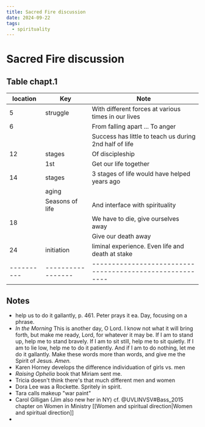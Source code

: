 ```yaml
---
title: Sacred Fire discussion
date: 2024-09-22
tags:
  - spirituality
---
```

# Sacred Fire discussion

## Table chapt.1

| location | Key             | Note                                                   |
| -------- | --------------- | ------------------------------------------------------ |
| 5        | struggle        | With different forces at various times in our lives    |
| 6        |                 | From falling apart ... To anger                        |
|          |                 | Success has little to teach us during 2nd half of life |
| 12       | stages          | Of discipleship                                        |
|          | 1st             | Get our  life together                                 |
| 14       | stages          | 3 stages of life would have helped years ago           |
|          | aging           |                                                        |
|          | Seasons of life | And interface with spirituality                        |
| 18       |                 | We have to die, give ourselves away                    |
|          |                 | Give our death away                                    |
| 24       | initiation      | liminal experience. Even life and death at stake       |
|----------|-----------------|--------------------------------------------------------|

## Notes
- help us to do it gallantly, p. 461. Peter  prays it ea. Day, focusing on a phrase.
- _In the Morning_  This is another day, O Lord. I know not what it will bring  
forth, but make me ready, Lord, for whatever it may be. If I  am to stand up, help me to stand bravely. If I am to sit still,  help me to sit quietly. If I am to lie low, help me to do it  patiently. And if I am to do nothing, let me do it gallantly. Make these words more than words, and give me the Spirit  of Jesus. _Amen._
- Karen Horney develops the difference individuation of girls vs. men
- *Raising Ophelia* book that Miriam sent me. 
- Tricia doesn't think there's that much different men and women
- Dora Lee was a Rockette. Spritely in spirit. 
- Tara calls makeup "war paint"
- Carol Gilligan (Jim also new her in NY) cf. @UVLINVSV#Bass_2015 chapter on Women in Ministry [[Women and spiritual direction|Women and spiritual direction]]
- 

